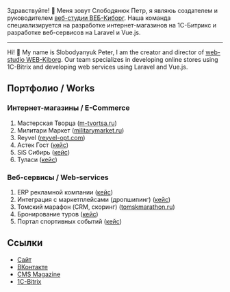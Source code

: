 Здравствуйте! 👋
Меня зовут Слободянюк Петр, я являюь создателем и руководителем [веб-студии ВЕБ-Киборг](https://web-kiborg.ru).
Наша команда специализируется на разработке интернет-магазинов на 1С-Битрикс и разработке веб-сервисов на Laravel и Vue.js.
-- --
Hi! 👋
My name is Slobodyanyuk Peter, I am the creator and director of [web-studio WEB-Kiborg](https://web-kiborg.ru).
Our team specializes in developing online stores using 1C-Bitrix and developing web services using Laravel and Vue.js.

## Портфолио / Works
### Интернет-магазины / E-Commerce
1. Мастерская Творца ([m-tvortsa.ru](https://m-tvortsa.ru))
2. Милитари Маркет ([militarymarket.ru](https://militarymarket.ru))
3. Reyvel ([reyvel-opt.com](https://reyvel-opt.com))
4. Астек Гост ([кейс](https://web-kiborg.ru/works/internet-magazin-astek-gost))
5. SiS Сибирь ([кейс](https://web-kiborg.ru/works/internet-magazin-sis-sibir))
6. Туласи ([кейс](https://web-kiborg.ru/works/internet-magazin-tulsi))

### Веб-сервисы / Web-services
1. ERP рекламной компании ([кейс](https://web-kiborg.ru/works/erp-sistema-dlya-tipografii))
2. Интеграция с маркетплейсами (дропшипинг) ([кейс](https://web-kiborg.ru/works/servis-ypravleniya-marketpleicami))
3. Томский марафон (CRM, скоринг) ([tomskmarathon.ru](https://tomskmarathon.ru))
4. Бронирование туров ([кейс](https://web-kiborg.ru/works/servis-bronirovaniya-snegohodnoi-shkoly))
5. Портал спортивных событий ([кейс](https://web-kiborg.ru/works/portal-sportivnyh-sobityi))

## Ссылки
- [Сайт](https://web-kiborg.ru)
- [ВКонтакте](https://vk.com/webkiborg)
- [CMS Magazine](https://cmsmagazine.ru/agencies/web-kiborg/)
- [1C-Bitrix](https://www.1c-bitrix.ru/partners/12882888.php)
